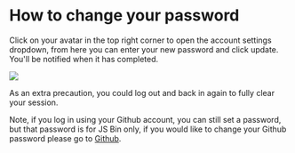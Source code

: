 How to change your password
===========================

Click on your avatar in the top right corner to open the account settings dropdown, from here you can enter your new password and click update. You'll be notified when it has completed. 

![](/images/change-your-password.png)

As an extra precaution, you could log out and back in again to fully clear your session.

Note, if you log in using your Github account, you can still set a password, but that password is for JS Bin only, if you would like to change your Github password please go to [Github](https://github.com).
